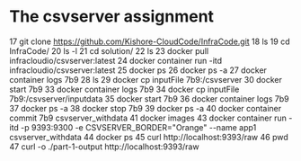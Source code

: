 # The csvserver assignment

   
   17  git clone https://github.com/Kishore-CloudCode/InfraCode.git
   18  ls
   19  cd InfraCode/
   20  ls -l
   21  cd solution/
   22  ls
   23  docker pull infracloudio/csvserver:latest
   24  docker container run -itd infracloudio/csvserver:latest
   25  docker ps
   26  docker ps -a
   27  docker container logs 7b9
   28  ls
   29  docker cp inputFile 7b9:/csvserver
   30  docker start 7b9
   33  docker container logs 7b9
   34  docker cp inputFile 7b9:/csvserver/inputdata
   35  docker start 7b9
   36  docker container logs 7b9
   37  docker ps -a
   38  docker stop 7b9
   39  docker ps -a
   40  docker container commit 7b9 csvserver_withdata
   41  docker images
   43  docker container run -itd -p 9393:9300 -e CSVSERVER_BORDER="Orange" --name app1 csvserver_withdata 
   44  docker ps
   45  curl http://localhost:9393/raw
   46  pwd
   47  curl -o ./part-1-output http://localhost:9393/raw

 
